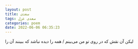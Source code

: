 ```yaml
---
layout: post
title: سعدی
tags: سعدی غزل
categories: poem
date: 2022-06-06 06:35:23
---
```


لیکن آن نقش که در روی تو من می‌بینم / همه را دیده نباشد که ببینند آن را
